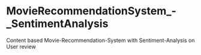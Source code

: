 # MovieRecommendationSystem_-_SentimentAnalysis
Content based Movie-Recommendation-System with Sentiment-Analysis on User review
